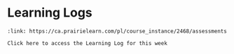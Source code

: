 # Learning Logs

```{card} Learning Log
:link: https://ca.prairielearn.com/pl/course_instance/2468/assessments

Click here to access the Learning Log for this week
```